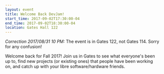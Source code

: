 ```yaml
---
layout: event
title: Welcome Back DevJam!
start_time: 2017-09-02T17:30:00-04
end_time: 2017-09-02T18:30:00-04
location: Gates Hall 122
---
```


*Correction 2017/08/31 10 PM:* The event is in Gates 122, not
Gates 114. Sorry for any confusion!

Welcome back for Fall 2017! Join us in Gates to see what everyone's
been up to, find new projects (or existing ones) that people have been
working on, and catch up with your libre software/hardware friends.
